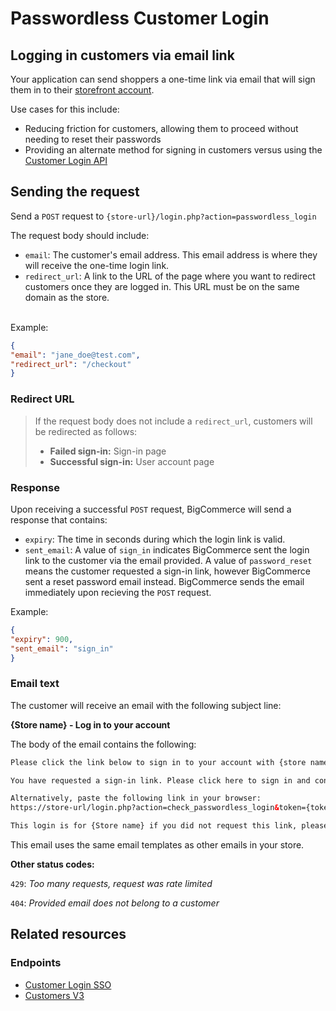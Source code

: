 # Passwordless Customer Login



## Logging in customers via email link
Your application can send shoppers a one-time link via email that will sign them in to their [storefront account](https://support.bigcommerce.com/s/article/Customer-Account-Creation).

Use cases for this include:
* Reducing friction for customers, allowing them to proceed without needing to reset their passwords
* Providing an alternate method for signing in customers versus using the [Customer Login API](/api-docs/storefront/customer-login-api)

## Sending the request

Send a `POST` request to 
`{store-url}/login.php?action=passwordless_login`

The request body should include:
* `email`: The customer's email address. This email address is where they will receive the one-time login link.
* `redirect_url`: A link to the URL of the page where you want to redirect customers once they are logged in. This URL must be on the same domain as the store.
<br>
Example: 
<br>

```json
{
"email": "jane_doe@test.com",
"redirect_url": "/checkout"
}
```
<div class="HubBlock--callout">
<div class="CalloutBlock--">
<div class="HubBlock-content">
    
<!-- theme:  -->
### Redirect URL
> If the request body does not include a `redirect_url`, customers will be redirected as follows:
> <br>
> - **Failed sign-in:** Sign-in page
> - **Successful sign-in:** User account page

</div>
</div>
</div>

### Response
Upon receiving a successful `POST` request, BigCommerce will send a response that contains:

* `expiry`: The time in seconds during which the login link is valid.
* `sent_email`: A value of `sign_in` indicates BigCommerce sent the login link to the customer via the email provided. A value of `password_reset` means the customer requested a sign-in link, however BigCommerce sent a reset password email instead. BigCommerce sends the email immediately upon recieving the `POST` request.

Example:

```json
{
"expiry": 900,
"sent_email": "sign_in"
}
```

### Email text

The customer will receive an email with the following subject line:

**{Store name} - Log in to your account**

The body of the email contains the following:

```html
Please click the link below to sign in to your account with {store name}.

You have requested a sign-in link. Please click here to sign in and continue.

Alternatively, paste the following link in your browser:
https://store-url/login.php?action=check_passwordless_login&token={token}&redirectUrl={redirect_URL}

This login is for {Store name} if you did not request this link, please ignore this email. Your account is still secure.
```
This email uses the same email templates as other emails in your store.

**Other status codes:**

`429`: *Too many requests, request was rate limited*

`404`: *Provided email does not belong to a customer*

## Related resources

### Endpoints
* [Customer Login SSO](/api-reference/storefront/customer-login-sso)
* [Customers V3](/api-reference/store-management/customers-v3)
